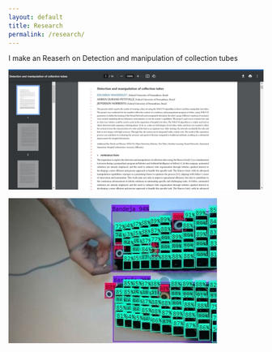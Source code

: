 ```yaml
---
layout: default
title: Research
permalink: /research/
---
```

I make an Reaserh on Detection and manipulation of collection tubes

![research](/assets/imgs/detection.jpeg)

![tubes](/assets/imgs/tubes.jpeg)
